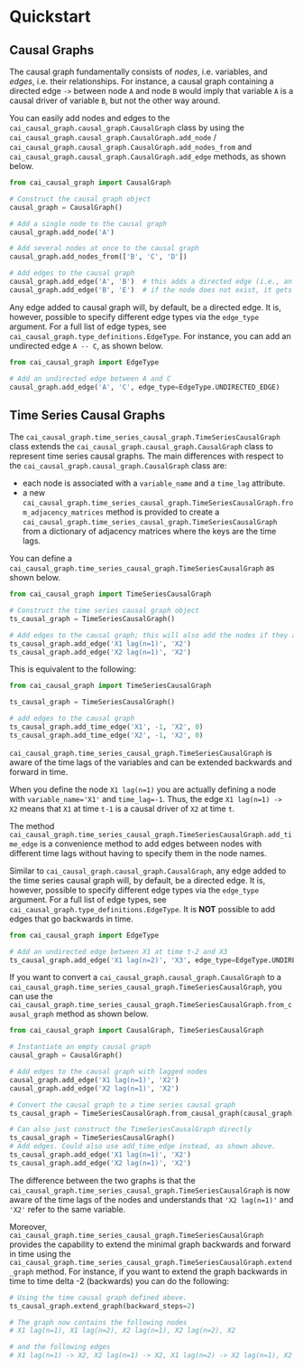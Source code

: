 # Quickstart

## Causal Graphs

The causal graph fundamentally consists of _nodes_, i.e. variables, and _edges_, i.e. their relationships. For instance,
a causal graph containing a directed edge `->` between node `A` and node `B` would imply that variable `A` is a causal
driver of variable `B`, but not the other way around.

You can easily add nodes and edges to the `cai_causal_graph.causal_graph.CausalGraph` class by using the 
`cai_causal_graph.causal_graph.CausalGraph.add_node` / 
`cai_causal_graph.causal_graph.CausalGraph.add_nodes_from` and `cai_causal_graph.causal_graph.CausalGraph.add_edge` 
methods, as shown below.

```python
from cai_causal_graph import CausalGraph

# Construct the causal graph object
causal_graph = CausalGraph()

# Add a single node to the causal graph
causal_graph.add_node('A')

# Add several nodes at once to the causal graph
causal_graph.add_nodes_from(['B', 'C', 'D'])

# Add edges to the causal graph
causal_graph.add_edge('A', 'B')  # this adds a directed edge (i.e., an edge from A to B) by default
causal_graph.add_edge('B', 'E')  # if the node does not exist, it gets added automatically
```

Any edge added to causal graph will, by default, be a directed edge. It is, however, possible to specify different
edge types via the `edge_type` argument. For a full list of edge types, see
`cai_causal_graph.type_definitions.EdgeType`. For instance, you can add an undirected edge `A -- C`, as shown below.

```python
from cai_causal_graph import EdgeType

# Add an undirected edge between A and C
causal_graph.add_edge('A', 'C', edge_type=EdgeType.UNDIRECTED_EDGE)
```

## Time Series Causal Graphs

The `cai_causal_graph.time_series_causal_graph.TimeSeriesCausalGraph` class extends the
`cai_causal_graph.causal_graph.CausalGraph` class to represent time series causal graphs. The main 
differences with respect to the `cai_causal_graph.causal_graph.CausalGraph` class are:
- each node is associated with a `variable_name` and a `time_lag` attribute.
- a new `cai_causal_graph.time_series_causal_graph.TimeSeriesCausalGraph.from_adjacency_matrices` method is provided 
  to create a `cai_causal_graph.time_series_causal_graph.TimeSeriesCausalGraph` from a dictionary of adjacency 
  matrices where the keys are the time lags.

You can define a `cai_causal_graph.time_series_causal_graph.TimeSeriesCausalGraph` as shown below.

```python
from cai_causal_graph import TimeSeriesCausalGraph

# Construct the time series causal graph object
ts_causal_graph = TimeSeriesCausalGraph()

# Add edges to the causal graph; this will also add the nodes if they are not present in the graph yet.
ts_causal_graph.add_edge('X1 lag(n=1)', 'X2')
ts_causal_graph.add_edge('X2 lag(n=1)', 'X2')
```

This is equivalent to the following:

```python
from cai_causal_graph import TimeSeriesCausalGraph

ts_causal_graph = TimeSeriesCausalGraph()

# add edges to the causal graph
ts_causal_graph.add_time_edge('X1', -1, 'X2', 0)
ts_causal_graph.add_time_edge('X2', -1, 'X2', 0)
```

`cai_causal_graph.time_series_causal_graph.TimeSeriesCausalGraph` is aware of the time lags of the variables and can 
be extended backwards and forward in time.

When you define the node `X1 lag(n=1)` you are actually defining a node with `variable_name='X1'` and `time_lag=-1`. Thus,
the edge `X1 lag(n=1) -> X2` means that `X1` at time `t-1` is a causal driver of `X2` at time `t`.

The method `cai_causal_graph.time_series_causal_graph.TimeSeriesCausalGraph.add_time_edge` is a convenience method to
add edges between nodes with different time lags without having to specify them in the node names.

Similar to `cai_causal_graph.causal_graph.CausalGraph`, any edge added to the time series causal graph will, by 
default, be a directed edge. It is, however, possible to specify different edge types via the `edge_type` argument. 
For a full list of edge types, see `cai_causal_graph.type_definitions.EdgeType`. It is **NOT** possible to add edges
that go backwards in time.

```python
from cai_causal_graph import EdgeType

# Add an undirected edge between X1 at time t-2 and X3
ts_causal_graph.add_edge('X1 lag(n=2)', 'X3', edge_type=EdgeType.UNDIRECTED_EDGE)
```

If you want to convert a `cai_causal_graph.causal_graph.CausalGraph` to a 
`cai_causal_graph.time_series_causal_graph.TimeSeriesCausalGraph`, you can use the 
`cai_causal_graph.time_series_causal_graph.TimeSeriesCausalGraph.from_causal_graph` method as shown below.

```python
from cai_causal_graph import CausalGraph, TimeSeriesCausalGraph

# Instantiate an empty causal graph
causal_graph = CausalGraph()

# Add edges to the causal graph with lagged nodes
causal_graph.add_edge('X1 lag(n=1)', 'X2')
causal_graph.add_edge('X2 lag(n=1)', 'X2')

# Convert the causal graph to a time series causal graph
ts_causal_graph = TimeSeriesCausalGraph.from_causal_graph(causal_graph)

# Can also just construct the TimeSeriesCausalGraph directly
ts_causal_graph = TimeSeriesCausalGraph()
# Add edges. Could also use add_time_edge instead, as shown above.
ts_causal_graph.add_edge('X1 lag(n=1)', 'X2')
ts_causal_graph.add_edge('X2 lag(n=1)', 'X2')
```

The difference between the two graphs is that the `cai_causal_graph.time_series_causal_graph.TimeSeriesCausalGraph` is 
now aware of the time lags of the nodes and understands that `'X2 lag(n=1)'` and `'X2'` refer to the same variable.

Moreover, `cai_causal_graph.time_series_causal_graph.TimeSeriesCausalGraph` provides the capability to extend the 
minimal graph backwards and forward in time using the 
`cai_causal_graph.time_series_causal_graph.TimeSeriesCausalGraph.extend_graph` method. For instance, if you want to 
extend the graph backwards in time to time delta -2 (backwards) you can do the following:

```python
# Using the time causal graph defined above.
ts_causal_graph.extend_graph(backward_steps=2)

# The graph now contains the following nodes
# X1 lag(n=1), X1 lag(n=2), X2 lag(n=1), X2 lag(n=2), X2

# and the following edges
# X1 lag(n=1) -> X2, X2 lag(n=1) -> X2, X1 lag(n=2) -> X2 lag(n=1), X2 lag(n=2) -> X2 lag(n=1)
```
